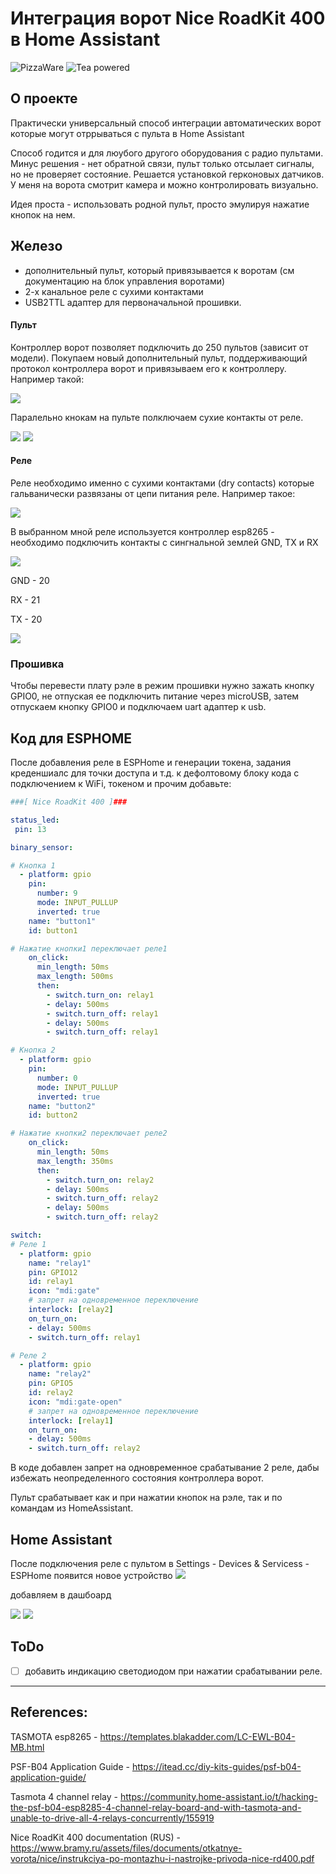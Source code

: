 # Интеграция ворот Nice RoadKit 400 в Home Assistant

![PizzaWare](https://img.shields.io/badge/%F0%9F%8D%95-PizzaWare-orange)
![Tea powered](https://img.shields.io/badge/%F0%9F%8D%B5-tea%20powered-yellowgreen)

## О проекте 

Практически универсальный способ интеграции автоматических ворот которые могут отррываться с пульта в Home Assistant

Способ годится и для люубого другого оборудования с радио пультами. Минус решения - нет обратной связи, пульт только отсылает сигналы, но не проверяет состояние. Решается установкой герконовых датчиков. У меня на ворота смотрит камера и можно контролировать визуально. 

Идея проста - использовать родной пульт, просто эмулируя нажатие кнопок на нем. 

## Железо 

- дополнительный пульт, который привязывается к воротам (см документацию на блок управления воротами)
- 2-х канальное реле с сухими контактами
- USB2TTL адаптер для первоначальной прошивки.

#### Пульт

Контроллер ворот позволяет подключить до 250 пультов (зависит от модели). Покупаем новый дополнительный пульт, поддерживающий протокол контроллера ворот и привязываем его к контроллеру. Например такой:

![](https://github.com/pdacity/nice-roadkit-400-gate/blob/main/images/transmitter_01.jpg)

Паралельно кнокам на пульте полключаем сухие контакты от реле. 

![](https://github.com/pdacity/nice-roadkit-400-gate/blob/main/images/transmitter_pinout_01.jpg)
![](https://github.com/pdacity/nice-roadkit-400-gate/blob/main/images/transmitter_pinout_02.jpg)

#### Реле

Реле необходимо именно с сухими контактами (dry contacts) которые гальванически развязаны от цепи питания реле. Например такое:

![](https://github.com/pdacity/nice-roadkit-400-gate/blob/main/images/relay.jpg)

В выбранном мной реле используется контроллер esp8265 - необходимо подключить контакты с сингнальной землей GND, TX и RX 

![](https://github.com/pdacity/nice-roadkit-400-gate/blob/main/images/esp8265_pinout_1.jpg)

GND - 20

RX - 21

TX - 20

![](https://github.com/pdacity/nice-roadkit-400-gate/blob/main/images/esp8265_pinout.jpg)

### Прошивка
Чтобы перевести плату рэле в режим прошивки нужно зажать кнопку GPIO0, не отпуская ее подключить питание через microUSB, затем отпускаем кнопку GPIO0 и подключаем uart адаптер к usb.


## Код для ESPHOME

После добавления реле в ESPHome и генерации токена, задания креденшиалс для точки доступа и т.д. к дефолтовому блоку кода с подключением к WiFi, токеном и прочим добавьте:

```yaml
###[ Nice RoadKit 400 ]###

status_led:
 pin: 13

binary_sensor:

# Кнопка 1
  - platform: gpio
    pin:
      number: 9
      mode: INPUT_PULLUP
      inverted: true
    name: "button1"
    id: button1

# Нажатие кнопки1 переключает реле1
    on_click:
      min_length: 50ms
      max_length: 500ms
      then:
        - switch.turn_on: relay1
        - delay: 500ms
        - switch.turn_off: relay1
        - delay: 500ms
        - switch.turn_off: relay1

# Кнопка 2
  - platform: gpio
    pin:
      number: 0
      mode: INPUT_PULLUP
      inverted: true
    name: "button2"
    id: button2

# Нажатие кнопки2 переключает реле2
    on_click:
      min_length: 50ms
      max_length: 350ms
      then:
        - switch.turn_on: relay2
        - delay: 500ms
        - switch.turn_off: relay2
        - delay: 500ms
        - switch.turn_off: relay2

switch:
# Реле 1
  - platform: gpio
    name: "relay1"
    pin: GPIO12
    id: relay1
    icon: "mdi:gate"
    # запрет на одновременное переключение
    interlock: [relay2]
    on_turn_on:
    - delay: 500ms
    - switch.turn_off: relay1

# Реле 2
  - platform: gpio
    name: "relay2"
    pin: GPIO5
    id: relay2
    icon: "mdi:gate-open"
    # запрет на одновременное переключение
    interlock: [relay1]
    on_turn_on:
    - delay: 500ms
    - switch.turn_off: relay2
```
В коде добавлен запрет на одновременное срабатывание 2 реле, дабы избежать неопределенного состояния контроллера ворот.

Пульт срабатывает как и при нажатии кнопок на рэле, так и по командам из  HomeAssistant.

## Home Assistant

После подключения реле с пультом в Settings - Devices & Servicess - ESPHome появится новое устройство
![](https://github.com/pdacity/nice-roadkit-400-gate/blob/main/images/ha_00.png)

добавляем в дашбоард 

![](https://github.com/pdacity/nice-roadkit-400-gate/blob/main/images/ha_01.jpg)
![](https://github.com/pdacity/nice-roadkit-400-gate/blob/main/images/ha_02.jpg)

## ToDo
- [ ] добавить индикацию светодиодом при нажатии срабатывании реле.

--- 

## References:
TASMOTA esp8265 - https://templates.blakadder.com/LC-EWL-B04-MB.html

PSF-B04 Application Guide - https://itead.cc/diy-kits-guides/psf-b04-application-guide/

Tasmota 4 channel relay - https://community.home-assistant.io/t/hacking-the-psf-b04-esp8285-4-channel-relay-board-and-with-tasmota-and-unable-to-drive-all-4-relays-concurrently/155919

Nice RoadKit 400 documentation (RUS) - https://www.bramy.ru/assets/files/documents/otkatnye-vorota/nice/instrukciya-po-montazhu-i-nastrojke-privoda-nice-rd400.pdf